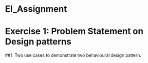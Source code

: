 # EI_Assignment
# Exercise 1: Problem Statement on Design patterns

##1. Two use cases to demonstrate two behavioural design pattern.

